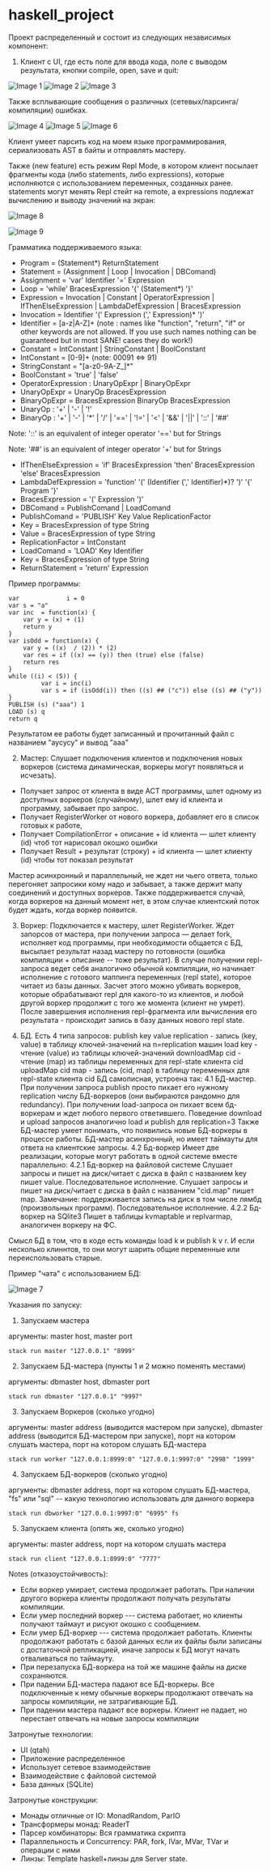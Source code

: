 # haskell_project

Проект распределенный и состоит из следующих независимых компонент: 

1. Клиент с UI, где есть поле для ввода кода, поле с выводом результата, кнопки compile, open, save и quit: 

![Image 1](https://github.com/Ololoshechkin/haskell_project/raw/master/screenshots/image1.png)
![Image 2](https://github.com/Ololoshechkin/haskell_project/raw/master/screenshots/image2.png)
![Image 3](https://github.com/Ololoshechkin/haskell_project/raw/master/screenshots/image3.png)
 

Также всплывающие сообщения о различных (сетевых/парсинга/компиляции) ошибках.


![Image 4](https://github.com/Ololoshechkin/haskell_project/raw/master/screenshots/image4.png)
![Image 5](https://github.com/Ololoshechkin/haskell_project/raw/master/screenshots/image5.png)
![Image 6](https://github.com/Ololoshechkin/haskell_project/raw/master/screenshots/image6.png)


Клиент умеет парсить код на моем языке программирования, сериализовать AST в байты и отправлять мастеру.

Также (new feature) есть режим Repl Mode, в котором клиент посылает фрагменты кода (либо statements, либо expressions),
которые исполняются с использованием переменных, созданных ранее. statements могут менять Repl стейт на remote,
а expressions подлежат вычислению и выводу значений на экран:

![Image 8](https://github.com/Ololoshechkin/haskell_project/raw/master/screenshots/image8.png)

![Image 9](https://github.com/Ololoshechkin/haskell_project/raw/master/screenshots/image9.png)

Грамматика поддерживаемого языка:

* Program = (Statement*) ReturnStatement
* Statement = (Assignment | Loop | Invocation | DBComand)
* Assignment = 'var' Identifier '=' Expression
* Loop = 'while' BracesExpression '{' (Statement*) '}' 
* Expression = Invocation | Constant | OperatorExpression | IfThenElseExpression | LambdaDefExpression | BracesExpression
* Invocation = Identifier '(' Expression (',' Expression)* ')'
* Identifier = [a-z|A-Z]+ (note : names like "function", "return", "if" or other keywords are not allowed. If you use such names nothing can be guaranteed but in most SANE! cases they do work!)
* Constant = IntConstant | StringConstant | BoolConstant
* IntConstant = [0-9]+ (note: 00091 <=> 91)
* StringConstant = \"[a-z0-9A-Z_]*\"
* BoolConstant = 'true' | 'false' 
* OperatorExpression : UnaryOpExpr | BinaryOpExpr
* UnaryOpExpr = UnaryOp BracesExpression
* BinaryOpExpr = BracesExpression BinaryOp BracesExpression
* UnaryOp : '+' | '-' | '!'
* BinaryOp : '+' | '-' | '*' | '/' | '==' | '!=' | '<' | '&&' | '||' | '::' | '##'

Note: '::' is an equivalent of integer operator '==' but for Strings

Note: '##' is an equivalent of integer operator '+' but for Strings

* IfThenElseExpression = 'if' BracesExpression 'then' BracesExpression 'else' BracesExpression
* LambdaDefExpression = 'function' '(' (Identifier (',' Identifier)*)? ')' '{' Program '}'
* BracesExpression = '(' Expression ')'
* DBComand = PublishComand | LoadComand
* PublishComand = 'PUBLISH' Key Value ReplicationFactor 
* Key = BracesExpression of type String
* Value = BracesExpression of type String
* ReplicationFactor = IntConstant
* LoadComand = 'LOAD' Key Identifier 
* Key = BracesExpression of type String
* ReturnStatement = 'return' Expression

Пример программы:


```
var             i = 0  
var s = "a"  
var inc  = function(x) {  
	var y = (x) + (1)  
	return y   
}   
var isOdd = function(x) { 
	var y = ((x)  / (2)) * (2) 
	var res = if ((x) == (y)) then (true) else (false) 
	return res 
} 
while ((i) < (5)) { 
         var i = inc(i) 
         var s = if (isOdd(i)) then ((s) ## ("c")) else ((s) ## ("y")) 
} 
PUBLISH (s) ("aaa") 1 
LOAD (s) q 
return q 
```

Результатом ее работы будет записанный и прочитанный файл с названием "aycycy" и вывод "aaa"

2. Мастер:
Слушает подключения клиентов и подключения новых воркеров (система динамическая, воркеры могут появляться и исчезать). 
- Получает запрос от клиента в виде АСТ программы, шлет одному из доступных воркеров (случайному),
  шлет ему id клиента и программу, забывает про запрос.
- Получает RegisterWorker от нового воркера, добавляет его в список готовых к работе,
- Получает CompilationError + описание + id клиента — шлет клиенту (id) чтоб тот нарисовал окошко ошибки
- Получает Result + результат (строку) + id клиента — шлет клиенту (id) чтобы тот показал результат

Мастер асинхронный и параллельный, не ждет ни чьего ответа, только перегоняет запросики кому надо и забывает,
а также держит мапу соединений и доступных воркеров. Также поддерживается случай, когда воркеров на данный
момент нет, в этом случае клиентский поток будет ждать, когда воркер появится.

3. Воркер:
Подключается к мастеру, шлет RegisterWorker.
Ждет запорсов от мастера, при получении запроса — делает fork, исполняет код программы, 
при необходимости общается с БД, 
высылает результат назад мастеру по готовности (ошибка компиляции + описание -- тоже результат).
В случае получении repl-запроса ведет себя аналогично обычной компиляции, но начинает исполнение с готового маппинга переменных (repl state), которое читает из базы данных. Засчет этого можно убивать воркеров, которые обрабатывают repl для какого-то из клиентов, и любой другой воркер продолжит с того же момента (клиент не умрет). После завершения исполнения repl-фрагмента или вычисления его результата - происходит запись в базу данных нового repl state.

4. БД. Есть 4 типа запросов: 
publish key value replication - запись (key, value) в таблицу ключей-значений на n=replication машин
load key - чтение (value) из таблицы ключей-значений
downloadMap cid  - чтение (map) из таблицы переменных для repl-state клиента cid
uploadMap cid map - запись (cid, map) в таблицу переменных для repl-state клиента cid
БД самописная, устроена так:
4.1 БД-мастер.
При получении запроса publish просто пихает его нужному replication числу БД-воркеров (они выбираются рандомно для redundancy).
При получении load-запроса он пихает всем бд-воркерам и ждет любого первого ответившего.
Поведение download и upload запросов аналогично load и publish для replication=3
Также БД-мастер умеет понимать, что появились новые БД-воркеры в процессе работы.
БД-мастер асинхронный, но имеет таймауты для ответа на клиентские запросы.
4.2 Бд-воркер
Имеет две реализации, которые могут работать в одной системе вместе параллельно:
4.2.1 Бд-воркер на файловой системе
Слушает запросы и пишет на диск/читает с диска в файл с названием key пишет value. Последовательное исполнение.
Слушает запросы и пишет на диск/читает с диска в файл с названием "cid.map" пишет map. Замечание: поддерживается запись на диск в том числе лямбд (произвольных программ). Последовательное исполнение.
4.2.2 Бд-воркер на SQlite3
Пишет в таблицы kvmaptable и replvarmap, аналогичен воркеру на ФС.

Смысл БД в том, что в коде есть команды load k и publish k v r.
И если несколько клиннтов, то они могут шарить общие переменные или переиспользовать старые.

Пример "чата" с использованием БД:

![Image 7](https://github.com/Ololoshechkin/haskell_project/raw/master/screenshots/image7.png)

Указания по запуску:
1. Запускаем мастера

аргументы: master host, master port
```
stack run master "127.0.0.1" "8999"
```
2. Запускаем БД-мастера (пункты 1 и 2 можно поменять местами)
	
аргументы: dbmaster host, dbmaster port
```
stack run dbmaster "127.0.0.1" "9997"
```
3. Запускаем Воркеров (сколько угодно)
	
аргументы: master address (выводится мастером при запуске), dbmaster address (выводится БД-мастером при запуске), порт на котором слушать мастера, порт на котором слушать БД-мастера
```
stack run worker "127.0.0.1:8999:0" "127.0.0.1:9997:0" "2998" "1999"
```
4. Запускаем БД-воркеров (сколько угодно)

аргументы: dbmaster address, порт на котором слушать БД-мастера, "fs" или "sql" -- какую технологию использовать для данного воркера
```
stack run dbworker "127.0.0.1:9997:0" "6995" fs
```
5. Запускаем клиента (опять же, сколько угодно)
	
аргументы: master address, порт на котором слушать мастера
```
stack run client "127.0.0.1:8999:0" "7777"
```

Notes (отказоустойчивость):
* Если воркер умирает, система продолжает работать. При наличии другого воркера клиенты продолжают получать результаты компиляции.
* Если умер последний воркер --- система работает, но клиенты получают таймаут и рисуют окошко с сообщением.
* Если умер БД-воркер --- система продолжает работать. Клиенты продолжают работать с базой данных если их файлы были записаны с достаточной репликацией, иначе запросы к БД могут начать отваливаться по таймауту.
* При перезапуска БД-воркера на той же машине файлы на диске сохраняются.
* При падении БД-мастера падают все БД-воркеры. Все подключенные к нему обычные воркеры продолжают отвечать на запросы компиляции, не затрагивающие БД.
* При падении мастера падают все воркеры. Клиент не падает, но перестает отвечать на новые запросы компиляции

Затронутые технологии:
* UI (qtah)
* Приложение распределенное
* Использует сетевое взаимодействие
* Взаимодействие с файловой системой
* База данных (SQLite)

Затронутые конструкции:
* Монады отличные от IO: MonadRandom, ParIO
* Трансформеры монад: ReaderT
* Парсер комбинаторы: Вся грамматика скрипта
* Параллельность и Concurrency: PAR, fork, IVar, MVar, TVar и операции с ними
* Линзы: Template haskell+линзы для Server state.

